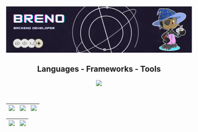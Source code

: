 ![Header](./github-header-image.png)

<h2 align="center">Languages - Frameworks - Tools</h2>
          
<p align="center">
  <a href="https://skillicons.dev">
    <img src="https://skillicons.dev/icons?i=html,css,cpp,java,postgres,git,linux" />
  </a>
</p><br>

| ![](http://github-profile-summary-cards.vercel.app/api/cards/stats?username=Brevex&theme=tokyonight) |![](http://github-profile-summary-cards.vercel.app/api/cards/repos-per-language?username=Brevex&theme=tokyonight) | ![](http://github-profile-summary-cards.vercel.app/api/cards/most-commit-language?username=Brevex&theme=tokyonight) |
| :-: | :-: | :-: |

| ![](http://github-profile-summary-cards.vercel.app/api/cards/profile-details?username=Brevex&theme=tokyonight) |![](http://github-profile-summary-cards.vercel.app/api/cards/productive-time?username=Brevex&theme=tokyonight&utcOffset=8) |
| :-: | :-: |

